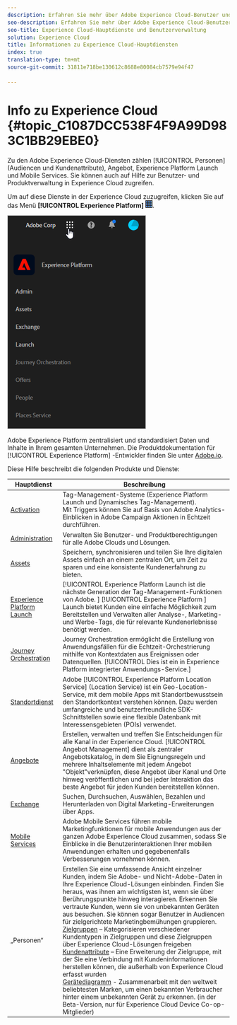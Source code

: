 ```yaml
---
description: Erfahren Sie mehr über Adobe Experience Cloud-Benutzer und -Produktverwaltung, Personen (Audiencen und Kundenattribute), Reisebegleitung, Angebote, Orte, Experience Platform Launch und Mobile Services.
seo-description: Erfahren Sie mehr über Adobe Experience Cloud-Benutzer und -Produktverwaltung, die Personen (Audiencen und Kundenattribute), Angebot, Experience Platform Launch und Mobile Services.
seo-title: Experience Cloud-Hauptdienste und Benutzerverwaltung
solution: Experience Cloud
title: Informationen zu Experience Cloud-Hauptdiensten
index: true
translation-type: tm+mt
source-git-commit: 31811e718be130612c8688e80084cb7579e94f47

---
```



# Info zu Experience Cloud {#topic_C1087DCC538F4F9A99D983C1BB29EBE0}

Zu den Adobe Experience Cloud-Diensten zählen [!UICONTROL Personen] (Audiencen und Kundenattribute), Angebot, Experience Platform Launch und Mobile Services. Sie können auch auf Hilfe zur Benutzer- und Produktverwaltung in Experience Cloud zugreifen.

Um auf diese Dienste in der Experience Cloud zuzugreifen, klicken Sie auf das Menü **[!UICONTROL Experience Platform]** ![](assets/menu-icon.png).

![](assets/platform-core-services.png)

Adobe Experience Platform zentralisiert und standardisiert Daten und Inhalte in Ihrem gesamten Unternehmen. Die Produktdokumentation für [!UICONTROL Experience Platform] -Entwickler finden Sie unter [Adobe.io](https://www.adobe.io/apis/experienceplatform/home/services.html).

Diese Hilfe beschreibt die folgenden Produkte und Dienste:

| Hauptdienst | Beschreibung |
|--- |--- |
| [Activation](activation/activation.md) | Tag-Management-Systeme (Experience Platform Launch und Dynamisches Tag-Management).<br>Mit Triggers können Sie auf Basis von Adobe Analytics-Einblicken in Adobe Campaign Aktionen in Echtzeit durchführen. |
| [Administration](admin-getting-started/admin-getting-started.md) | Verwalten Sie Benutzer- und Produktberechtigungen für alle Adobe Clouds und Lösungen. |
| [Assets](experience-cloud-assets/experience-cloud-assets.md) | Speichern, synchronisieren und teilen Sie Ihre digitalen Assets einfach an einem zentralen Ort, um Zeit zu sparen und eine konsistente Kundenerfahrung zu bieten. |
| [Experience Platform Launch](https://docs.adobe.com/content/help/de-DE/launch/using/overview.html) | [!UICONTROL Experience Platform Launch ist die nächste Generation der Tag-Management-Funktionen von Adobe. ] [!UICONTROL Experience Platform ] Launch bietet Kunden eine einfache Möglichkeit zum Bereitstellen und Verwalten aller Analyse-, Marketing- und Werbe-Tags, die für relevante Kundenerlebnisse benötigt werden. |
| [Journey Orchestration](https://docs.adobe.com/content/help/de-DE/journeys/using/journey-orchestration-home.html) | Journey Orchestration ermöglicht die Erstellung von Anwendungsfällen für die Echtzeit-Orchestrierung mithilfe von Kontextdaten aus Ereignissen oder Datenquellen. [!UICONTROL Dies ist ein in Experience Platform integrierter Anwendungs-Service.] |
| [Standortdienst](https://docs.adobe.com/content/help/de-DE/places/using/home.html) | Adobe [!UICONTROL Experience Platform Location Service] (Location Service) ist ein Geo-Location-Service, mit dem mobile Apps mit Standortbewusstsein den Standortkontext verstehen können. Dazu werden umfangreiche und benutzerfreundliche SDK-Schnittstellen sowie eine flexible Datenbank mit Interessensgebieten (POIs) verwendet. |
| [Angebote](offer-management/getting-started.md) | Erstellen, verwalten und treffen Sie Entscheidungen für alle Kanal in der Experience Cloud. [!UICONTROL Angebot Management] dient als zentraler Angebotskatalog, in dem Sie Eignungsregeln und mehrere Inhaltselemente mit jedem Angebot &quot;Objekt&quot;verknüpfen, diese Angebot über Kanal und Orte hinweg veröffentlichen und bei jeder Interaktion das beste Angebot für jeden Kunden bereitstellen können. |
| [Exchange](exchange.md) | Suchen, Durchsuchen, Auswählen, Bezahlen und Herunterladen von Digital Marketing-Erweiterungen über Apps. |
| [Mobile Services](https://docs.adobe.com/content/help/de-DE/mobile-services/using/home.html) | Adobe Mobile Services führen mobile Marketingfunktionen für mobile Anwendungen aus der ganzen Adobe Experience Cloud zusammen, sodass Sie Einblicke in die Benutzerinteraktionen Ihrer mobilen Anwendungen erhalten und gegebenenfalls Verbesserungen vornehmen können. |
| „Personen“ | Erstellen Sie eine umfassende Ansicht einzelner Kunden, indem Sie Adobe- und Nicht-Adobe-Daten in Ihre Experience Cloud-Lösungen einbinden. Finden Sie heraus, was ihnen am wichtigsten ist, wenn sie über Berührungspunkte hinweg interagieren. Erkennen Sie vertraute Kunden, wenn sie von unbekannten Geräten aus besuchen. Sie können sogar Benutzer in Audiencen für zielgerichtete Marketingbemühungen gruppieren.<br>[Zielgruppen](audience-library/audience-library.md) – Kategorisieren verschiedener Kundentypen in Zielgruppen und diese Zielgruppen über Experience Cloud-Lösungen freigeben<br>[Kundenattribute](attributes/attributes.md) – Eine Erweiterung der Zielgruppe, mit der Sie eine Verbindung mit Kundeninformationen herstellen können, die außerhalb von Experience Cloud erfasst wurden<br>[Gerätediagramm](https://landing.adobe.com/en/na/events/summit/275658-summit-co-op.html) - Zusammenarbeit mit den weltweit beliebtesten Marken, um einen bekannten Verbraucher hinter einem unbekannten Gerät zu erkennen. (in der Beta-Version, nur für Experience Cloud Device Co-op-Mitglieder) |
